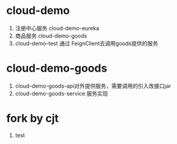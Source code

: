 # cloud-demo

1. 注册中心服务 cloud-demo-eureka
2. 商品服务 cloud-demo-goods
3. cloud-demo-test 通过 FeignClient去调用goods提供的服务

# cloud-demo-goods

1. cloud-demo-goods-api对外提供服务，需要调用的引入改接口jar
2. cloud-demo-goods-service  服务实现

# fork by cjt

1. test
